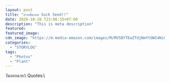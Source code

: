 ```yaml
---
layout: post
title: "ห่วยขั้นเทพ Suck Seed!!"
date: 2020-10-28 T23:06:35+07:00
description: "This is meta description"
featured:
featured_image:
cdn_image: "https://m.media-amazon.com/images/M/MV5BYTEwZTdjNmYtOWI4Ni00YThhLTk3ZGEtYjJhYTEyOWY4MTY2XkEyXkFqcGdeQXVyNzI1NzMxNzM@._V1_.jpg"
categories:
  - "STORYLOG"
tags:
  - "Photos"
  - "Plant"
---
```

วันออกฉาย:\\
Quotes:\\
